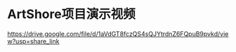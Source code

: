 # ArtShore项目演示视频
https://drive.google.com/file/d/1aVdGT8fczQS4sQJYtrdnZ6FQpuB9pvkd/view?usp=share_link
